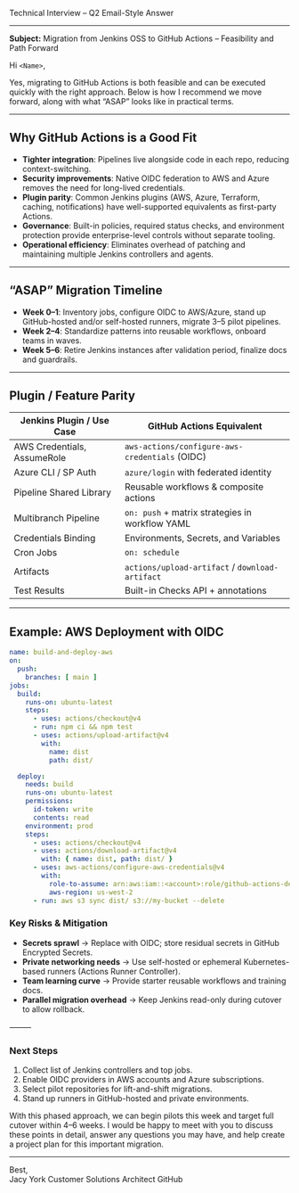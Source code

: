 Technical Interview – Q2 Email-Style Answer

---

**Subject:** Migration from Jenkins OSS to GitHub Actions – Feasibility and Path Forward 

Hi `<Name>`,

Yes, migrating to GitHub Actions is both feasible and can be executed quickly with the right approach. Below is how I recommend we move forward, along with what “ASAP” looks like in practical terms.

---

## Why GitHub Actions is a Good Fit
- **Tighter integration**: Pipelines live alongside code in each repo, reducing context-switching.  
- **Security improvements**: Native OIDC federation to AWS and Azure removes the need for long-lived credentials.  
- **Plugin parity**: Common Jenkins plugins (AWS, Azure, Terraform, caching, notifications) have well-supported equivalents as first-party Actions.  
- **Governance**: Built-in policies, required status checks, and environment protection provide enterprise-level controls without separate tooling.  
- **Operational efficiency**: Eliminates overhead of patching and maintaining multiple Jenkins controllers and agents.

---

## “ASAP” Migration Timeline
- **Week 0–1**: Inventory jobs, configure OIDC to AWS/Azure, stand up GitHub-hosted and/or self-hosted runners, migrate 3–5 pilot pipelines.  
- **Week 2–4**: Standardize patterns into reusable workflows, onboard teams in waves.  
- **Week 5–6**: Retire Jenkins instances after validation period, finalize docs and guardrails.

---

## Plugin / Feature Parity
| Jenkins Plugin / Use Case        | GitHub Actions Equivalent                         |
|----------------------------------|---------------------------------------------------|
| AWS Credentials, AssumeRole      | `aws-actions/configure-aws-credentials` (OIDC)    |
| Azure CLI / SP Auth              | `azure/login` with federated identity             |
| Pipeline Shared Library          | Reusable workflows & composite actions            |
| Multibranch Pipeline             | `on: push` + matrix strategies in workflow YAML   |
| Credentials Binding              | Environments, Secrets, and Variables              |
| Cron Jobs                        | `on: schedule`                                    |
| Artifacts                        | `actions/upload-artifact` / `download-artifact`   |
| Test Results                     | Built-in Checks API + annotations                 |

---

## Example: AWS Deployment with OIDC
```yaml
name: build-and-deploy-aws
on:
  push:
    branches: [ main ]
jobs:
  build:
    runs-on: ubuntu-latest
    steps:
      - uses: actions/checkout@v4
      - run: npm ci && npm test
      - uses: actions/upload-artifact@v4
        with:
          name: dist
          path: dist/

  deploy:
    needs: build
    runs-on: ubuntu-latest
    permissions:
      id-token: write
      contents: read
    environment: prod
    steps:
      - uses: actions/checkout@v4
      - uses: actions/download-artifact@v4
        with: { name: dist, path: dist/ }
      - uses: aws-actions/configure-aws-credentials@v4
        with:
          role-to-assume: arn:aws:iam::<account>:role/github-actions-deployer
          aws-region: us-west-2
      - run: aws s3 sync dist/ s3://my-bucket --delete
```

### Key Risks & Mitigation
- **Secrets sprawl** → Replace with OIDC; store residual secrets in GitHub Encrypted Secrets.
- **Private networking needs** → Use self-hosted or ephemeral Kubernetes-based runners (Actions Runner Controller).
- **Team learning curve** → Provide starter reusable workflows and training docs.
- **Parallel migration overhead** → Keep Jenkins read-only during cutover to allow rollback.

⸻

### Next Steps
1.	Collect list of Jenkins controllers and top jobs.
2.	Enable OIDC providers in AWS accounts and Azure subscriptions.
3.	Select pilot repositories for lift-and-shift migrations.
4.	Stand up runners in GitHub-hosted and private environments.

With this phased approach, we can begin pilots this week and target full cutover within 4–6 weeks.
I would be happy to meet with you to discuss these points in detail, answer any questions you may have, and help create a project plan for this important migration.

---
Best,  
Jacy York 
Customer Solutions Architect 
GitHub